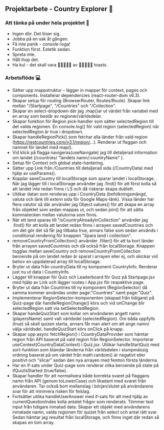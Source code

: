 ## Projektarbete - Country Explorer :rocket:

### Att tänka på under hela projektet :dart:
* Ingen dör. Det löser sig.
* Jobba på en sak åt gången.
* Få inte panik - console-loga!
* Funktion först. Estetik sedan.
* Spreta inte.
* Håll ihop det.
* Ha kul - det skall vara :bread::bread::bread::bread::bread: av :bread::bread::bread::bread::bread: toasts.



### Arbetsflöde :computer:
* Sätter upp mappstruktur - lägger in mappar för context, pages och components. Installerar dependencies (react-router-dom v6.3).
* Skapar setup för routing (BrowserRouter, Routes/Route). Skapar link mellan "/Startpage", "/Countries" och "/Collection".
* Skapar en select-dropdown där jag .map()ar ut värdet från variabel med en array som består av regioner/världsdelar.
* Skapar funktion för Region pick-handler som sätter selectedRegion till det valda regionen. En console.log() för vald region (selectedRegion) när selectedRegion är true i dropdown.
* Skapar handleRegionPick() som fetchar alla länder från vald region (https://restcountries.com/v3.1/region/...). Renderar ut flaggan och namnet för landet med map().
* Vid klick på flagga navigeras(useNavigate) jag till detaljerad information om landet (/countries/ "landets namn/:countryName" ).
* Setup för Context och global state-hantering.
* Sätter upp Link från /Countries till detaljerad sida (/CountryData) med hjälp av useParams().
* Kopplar saveCountry till localStorage som sparar landet i localStorage. . När jag lägger till i localStorage använder jag .find() för att först kolla så att landet inte redan finns i LS och då riskerar skapa dublett.
* Utökar datan som renderas upp i CountryData (befolkningsmängd, valuta och länk till extern sida för Google Maps-länk). Vissa länder har flera valutor så där använder jag Object.values() för att skapa en array från objektet som sedan mappas ut, och sedan join() för att sätta kommatecken mellan valutorna som finns.
* När ett land sparas till "isCountryAlreadyInCollection" använder jag .find() för att kolla att landet redan finns i arrayen savedCountries och om det gör det så får jag tillbaka true, annars false som sedan används i conditional rendering för knappen "Spara land i collection".
* removeCountryFromCollection() använder .filter() för att ta bort länder från arrayen savedCountries och då också från localStorage. Knappen togglas mellan saveCountry och removeCountryFromCollection beroende på om landet redan är sparat i arrayen eller ej, och skickar vid behov en uppdaterad array till localStorage.
* Bryter ut data från countryData till ny komponent CountryInfo. Renderar just nu ut data i CountryInfo.
* Lägger till knappar för Quiz och Leaderboard för Quiz på Startpage.jsx med hjälp av Link och lägger routes i App.jsx för respektive page.
* Bryter ut data från Countries till ny komponent (RegionSelector) då samma kommer användas under page:"Countries" samt page:"Quiz".
* Implementerar RegionSelector-komponenten (skapad från tidigare) på Quiz-page där handleRegionChange() körs och vid onChange blir selectedRegion satt via setSelectedRegion.
* Skapar handeQuizStart som kollar om användaren angett namn (playersName) samt valt världsdel (selectedRegion). Om båda uppfylls (true) så skall quizen starta, annars får man alert om att ange namn/ välja världsdel. handleQuizStart körs onClick på knapp.
* Skapar upp async fetchRegion() i CountryDataProvider som hämtar region från API baserat på vald region från RegionSelector. Importerar useContext(CountryDataContext) i Quiz.jsx. Utökar handleStartQuiz med sort-funktion som blandar länderna från världsdelen i slumpmässig ordning baserat på om värdet från math.random() är negativt eller positivt och "slicar" sedan den nya arrayen med femton första länderna.
* Har en if-sats under Quiz-page som renderar olika beroende på state på ifQuizIsStarted (true/false).
* Skapar handler för att normalisera både korrekta svaret på flaggans namn från API (genom toLowerCase) och likadant med svaret från användaren. Tar också bort mellanslag i början/slutet på användarens svar för att minimera risken för felslag.
* Fortsätter utöka handleUserAnswer med if-sats för att med hjälp av currentQuestionIndex kolla antalet frågor som renderats. Tömmer text input från tidigare inmatad data. Skapar ett objekt med användarens inmatade namn, valda regionen för quizet från select och antal rätt svar. Sedan hämtar jag resultat från localStorage, och finns inget där redan så skapas en tom array.